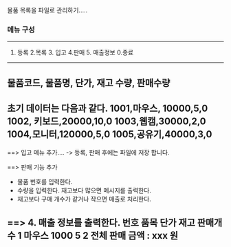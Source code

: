 
물품 목록을 파일로 관리하기.....

### 메뉴 구성 
---------------------------------------------------------
1. 등록  2.목록  3. 입고  4.판매  5. 매출정보  0.종료
---------------------------------------------------------

물품코드, 물품명, 단가, 재고 수량, 판매수량
--------------------------------------------------------
초기 데이터는 다음과 같다.
1001,마우스, 10000,5,0
1002, 키보드,20000,10,0
1003,웹캠,30000,2,0
1004,모니터,120000,5,0
1005,공유기,40000,3,0
------------------------------------------------------
==> 입고 메뉴 추가....
-> 등록, 판매 후에는 파일에 저장 합니다.

==> 판매 기능 추가
   - 물품 번호를 입력한다.
   - 수량을 입력한다. 재고보다 많으면 메시지를 출력한다.
   - 재고보다 구매 개수가 같거나 작으면 매출로 처리한다.

==> 4. 매출 정보를 출력한다.
 번호   품목   단가   재고   판매개수
 1    마우스   1000   5
 2 
전체 판매 금액 :   xxx 원
--------------------------------------------------------
